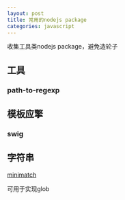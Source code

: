 ```yaml
---
layout: post
title: 常用的nodejs package
categories: javascript
---
```


收集工具类nodejs package，避免造轮子


## 工具

### path-to-regexp


## 模板应擎

### swig


## 字符串

[minimatch](https://github.com/isaacs/minimatch)

可用于实现glob
